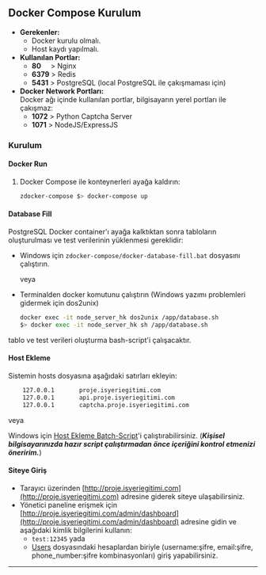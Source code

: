 ## Docker Compose Kurulum
- **Gerekenler:**
   - Docker kurulu olmalı.
   - Host kaydı yapılmalı.
- **Kullanılan Portlar:** 
   - **80** &nbsp;&nbsp;&nbsp; \> Nginx 
   - **6379** \> Redis
   - **5431** \> PostgreSQL (local PostgreSQL ile çakışmaması için)
- **Docker Network Portları:**<br>
Docker ağı içinde kullanılan portlar, bilgisayarın yerel portları ile çakışmaz:
   - **1072** \> Python Captcha Server
   - **1071** \> NodeJS/ExpressJS

### Kurulum
#### Docker Run
1. Docker Compose ile konteynerleri ayağa kaldırın:
   ```bash
   zdocker-compose $> docker-compose up
   ```
#### Database Fill
PostgreSQL Docker container'ı ayağa kalktıktan sonra tabloların oluşturulması ve test verilerinin yüklenmesi gereklidir:
   - Windows için `zdocker-compose/docker-database-fill.bat` dosyasını çalıştırın.
   
      veya
   - Terminalden docker komutunu çalıştırın (Windows yazımı problemleri gidermek için dos2unix)
      ```bash
      docker exec -it node_server_hk dos2unix /app/database.sh
      $> docker exec -it node_server_hk sh /app/database.sh
      ```
tablo ve test verileri oluşturma bash-script'i çalışacaktır.

#### Host Ekleme
Sistemin hosts dosyasına aşağıdaki satırları ekleyin:
```sh
	127.0.0.1       proje.isyeriegitimi.com
	127.0.0.1       api.proje.isyeriegitimi.com
	127.0.0.1       captcha.proje.isyeriegitimi.com
```
veya

Windows için [Host Ekleme Batch-Script](bin/addHosts.bat)'i çalıştırabilirsiniz. (***Kişisel bilgisayarınızda hazır script çalıştırmadan önce içeriğini kontrol etmenizi öneririm.***)
#### Siteye Giriş
- Tarayıcı üzerinden [http://proje.isyeriegitimi.com](http://proje.isyeriegitimi.com) adresine giderek siteye ulaşabilirsiniz.
- Yönetici paneline erişmek için [http://proje.isyeriegitimi.com/admin/dashboard](http://proje.isyeriegitimi.com/admin/dashboard) adresine gidin ve aşağıdaki kimlik bilgilerini kullanın:
   - `test:12345` yada
   - [Users](server/models/seeds/01_users_seed.js) dosyasındaki hesaplardan biriyle (username:şifre, email:şifre, phone_number:şifre kombinasyonları) giriş yapabilirsiniz.

---
